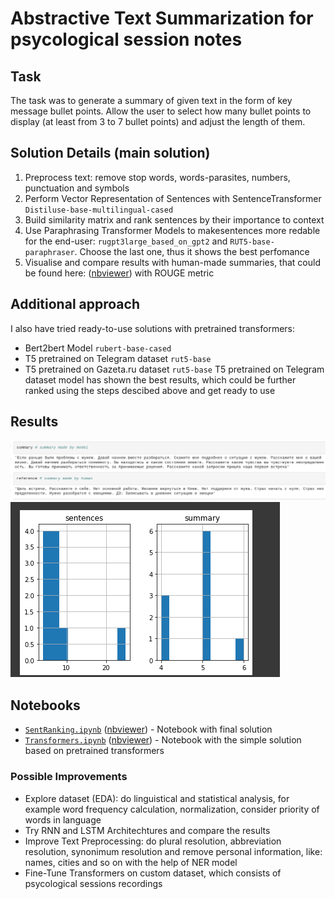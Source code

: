# Abstractive Text Summarization for psycological session notes

## Task
The task was to generate a summary of given text in the form of key message bullet points. Allow the user to select how many bullet points to display (at least from 3 to 7 bullet points) and adjust the length of them.

## Solution Details (main solution)
 1) Preprocess text: remove stop words, words-parasites, numbers, punctuation and symbols
 2) Perform Vector Representation of Sentences with SentenceTransformer `Distiluse-base-multilingual-cased`
 3) Build similarity matrix and rank sentences by their importance to context
 4) Use Paraphrasing Transformer Models to makesentences more redable for the end-user:
 `rugpt3large_based_on_gpt2` and `RUT5-base-paraphraser`. Choose the last one, thus it shows the best perfomance
 6) Visualise and compare results with human-made summaries, that could be found here:  ([nbviewer](https://raw.githubusercontent.com/Teasotea/textSummarization/main/data/evaluation_summary_all.txt)) with ROUGE metric

## Additional approach
I also have tried ready-to-use solutions with pretrained transformers:
   * Bert2bert Model `rubert-base-cased`
   * T5 pretrained on Telegram dataset `rut5-base`
   * T5 pretrained on Gazeta.ru dataset `rut5-base`
T5 pretrained on Telegram dataset model has shown the best results, 
which could be further ranked using the steps descibed above and get ready to use

## Results

![](https://github.com/Teasotea/textSummarization/blob/main/img/results.png?raw=true)
![](https://github.com/Teasotea/textSummarization/blob/main/img/res.png?raw=true)

## Notebooks
- [`SentRanking.ipynb`](https://github.com/Teasotea/textSummarization/blob/main/SentRanking.ipynb) ([nbviewer](https://github.com/Teasotea/textSummarization/blob/main/SentRanking.ipynb)) - Notebook with final solution
- [`Transformers.ipynb`](https://github.com/Teasotea/textSummarization/blob/main/Transformers.ipynb) ([nbviewer](https://github.com/Teasotea/textSummarization/blob/main/Transformers.ipynb)) - Notebook with the simple solution based on pretrained transformers


### Possible Improvements

  * Explore dataset (EDA): do linguistical and statistical analysis, for example word frequency calculation, normalization, consider priority of words in language
  * Try RNN and LSTM Architechtures and compare the results
  * Improve Text Preprocessing: do plural resolution, abbreviation resolution, synonimum resolution and remove personal information, like: names, cities and so on with the help of NER model
  * Fine-Tune Transformers on custom dataset, which consists of psycological sessions recordings


